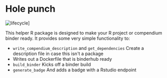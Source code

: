 
# Hole punch

 ![lifecycle](https://img.shields.io/badge/lifecycle-experimental-orange.svg)]

This helper R package is designed to make your R project or  compendium binder ready. It provides some very simple functionality to:

- `write_compendium_description` and `get_dependencies` Create a description file in case this isn't a package
- Writes out a Dockerfile that is binderhub ready
- `build_binder` Kicks off a binder build
- `generate_badge` And adds a badge with a Rstudio endpoint 

